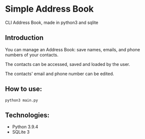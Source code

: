# Simple Address Book
CLI Address Book, made in python3 and sqlite

## Introduction
You can manage an Address Book: save names, emails, and phone numbers of your contacts.

The contacts can be accessed, saved and loaded by the user.

The contacts' email and phone number can be edited.

## How to use:

`python3 main.py `


## Technologies:
- Python 3.9.4
- SQLite 3
